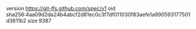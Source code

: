 version https://git-lfs.github.com/spec/v1
oid sha256:4aa09d2da24b4abcf2d81ec0c3f7df011030f83aefe1a990593177501d3611b2
size 9387
